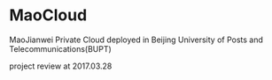 # MaoCloud
MaoJianwei Private Cloud deployed in Beijing University of Posts and Telecommunications(BUPT)

project review at 2017.03.28
